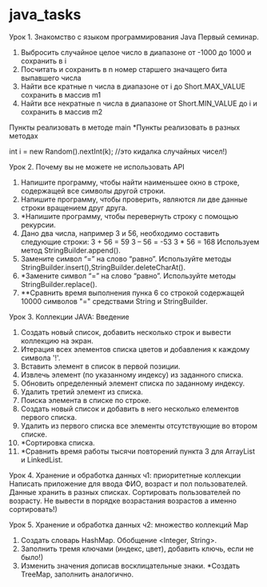 # java_tasks
Урок 1. Знакомство с языком программирования Java
Первый семинар.
1. Выбросить случайное целое число в диапазоне от -1000 до 1000 и сохранить в i
2. Посчитать и сохранить в n номер старшего значащего бита выпавшего числа
3. Найти все кратные n числа в диапазоне от i до Short.MAX_VALUE сохранить в массив m1
4. Найти все некратные n числа в диапазоне от Short.MIN_VALUE до i и сохранить в массив m2

Пункты реализовать в методе main
*Пункты реализовать в разных методах

int i = new Random().nextInt(k); //это кидалка случайных чисел!)

Урок 2. Почему вы не можете не использовать API
1. Напишите программу, чтобы найти наименьшее окно в строке, содержащей все символы другой строки.
2. Напишите программу, чтобы проверить, являются ли две данные строки вращением друг друга.
3. *Напишите программу, чтобы перевернуть строку с помощью рекурсии.
4. Дано два числа, например 3 и 56, необходимо составить следующие строки: 3 + 56 = 59 3 – 56 = -53 3 * 56 = 168 Используем метод StringBuilder.append().
5. Замените символ “=” на слово “равно”. Используйте методы StringBuilder.insert(),StringBuilder.deleteCharAt().
6. *Замените символ “=” на слово “равно”. Используйте методы StringBuilder.replace().
7. **Сравнить время выполнения пунка 6 со строкой содержащей 10000 символов "=" средствами String и StringBuilder.

Урок 3. Коллекции JAVA: Введение
1. Создать новый список, добавить несколько строк и вывести коллекцию на экран.
2. Итерация всех элементов списка цветов и добавления к каждому символа '!'.
3. Вставить элемент в список в первой позиции.
4. Извлечь элемент (по указанному индексу) из заданного списка.
5. Обновить определенный элемент списка по заданному индексу.
6. Удалить третий элемент из списка.
7. Поиска элемента в списке по строке.
8. Создать новый список и добавить в него несколько елементов первого списка.
9. Удалить из первого списка все элементы отсутствующие во втором списке.
10. *Сортировка списка.
11. *Сравнить время работы тысячи повторений пункта 3 для ArrayList и LinkedList.

Урок 4. Хранение и обработка данных ч1: приоритетные коллекции
Написать приложение для ввода ФИО, возраст и пол пользователей. Данные хранить в разных списках. Сортировать пользователей по возрасту. Не вывести в порядке возрастания возрастов а именно сортировать!)

Урок 5.  Хранение и обработка данных ч2: множество коллекций Map
1. Создать словарь HashMap. Обобщение <Integer, String>.
2. Заполнить тремя ключами (индекс, цвет), добавить ключь, если не было!)
3. Изменить значения дописав восклицательные знаки. *Создать TreeMap, заполнить аналогично.